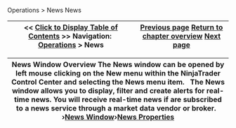 ﻿
Operations \> News
News

| \<\< [Click to Display Table of Contents](news.md) \>\> **Navigation:**     [Operations](operations-1.md) \> News | [Previous page](market-watch-properties-1.md) [Return to chapter overview](operations-1.md) [Next page](news_window-1.md) |
| --- | --- |

| News Window Overview The News window can be opened by left mouse clicking on the New menu within the NinjaTrader Control Center and selecting the News menu item.   The News window allows you to display, filter and create alerts for real\-time news. You will receive real\-time news if are subscribed to a news service through a market data vendor or broker.   ›[News Window](news_window-1.md)›[News Properties](news_properties-1.md) |
| --- |

